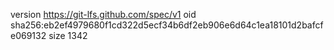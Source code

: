 version https://git-lfs.github.com/spec/v1
oid sha256:eb2ef4979680f1cd322d5ecf34b6df2eb906e6d64c1ea18101d2bafcfe069132
size 1342
